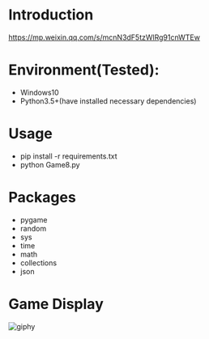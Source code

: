 # Introduction
https://mp.weixin.qq.com/s/mcnN3dF5tzWlRg91cnWTEw

# Environment(Tested):
- Windows10
- Python3.5+(have installed necessary dependencies)

# Usage
- pip install -r requirements.txt
- python Game8.py

# Packages
- pygame
- random
- sys
- time
- math
- collections
- json

# Game Display
![giphy](effect/running.gif)